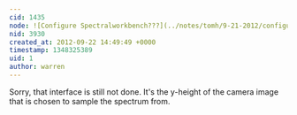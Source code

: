 ```yaml
---
cid: 1435
node: ![Configure Spectralworkbench???](../notes/tomh/9-21-2012/configure-spectralworkbench)
nid: 3930
created_at: 2012-09-22 14:49:49 +0000
timestamp: 1348325389
uid: 1
author: warren
---
```


Sorry, that interface is still not done. It's the y-height of the camera image that is chosen to sample the spectrum from.